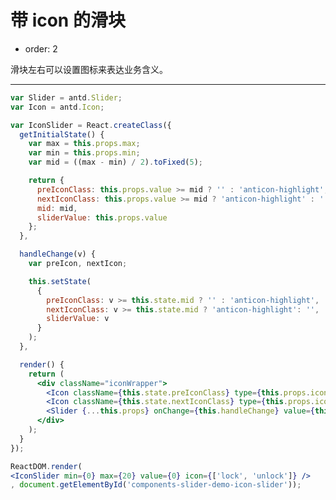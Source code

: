 # 带 icon 的滑块

- order: 2

滑块左右可以设置图标来表达业务含义。

---

````jsx
var Slider = antd.Slider;
var Icon = antd.Icon;

var IconSlider = React.createClass({
  getInitialState() {
    var max = this.props.max;
    var min = this.props.min;
    var mid = ((max - min) / 2).toFixed(5);

    return {
      preIconClass: this.props.value >= mid ? '' : 'anticon-highlight',
      nextIconClass: this.props.value >= mid ? 'anticon-highlight' : '',
      mid: mid,
      sliderValue: this.props.value
    };
  },

  handleChange(v) {
    var preIcon, nextIcon;

    this.setState(
      {
        preIconClass: v >= this.state.mid ? '' : 'anticon-highlight',
        nextIconClass: v >= this.state.mid ? 'anticon-highlight': '',
        sliderValue: v
      }
    );
  },

  render() {
    return (
      <div className="iconWrapper">
        <Icon className={this.state.preIconClass} type={this.props.icon[0]} />
        <Icon className={this.state.nextIconClass} type={this.props.icon[1]} />
        <Slider {...this.props} onChange={this.handleChange} value={this.state.sliderValue} />
      </div>
    );
  }
});

ReactDOM.render(
<IconSlider min={0} max={20} value={0} icon={['lock', 'unlock']} />
, document.getElementById('components-slider-demo-icon-slider'));
````

<style>
.iconWrapper {
  position: relative;
  padding: 0 24px 0 9px;
}

.iconWrapper .anticon {
  position: absolute;
  top: -6px;
  width: 16px;
  height: 16px;
  line-height: 1;
  font-size: 16px;
  color: #ccc;
}

.iconWrapper .anticon-lock {
  left: 0;
}
.iconWrapper .anticon-unlock{
  right: 0;
}

.anticon.anticon-highlight {
  color: #666;
}
</style>

